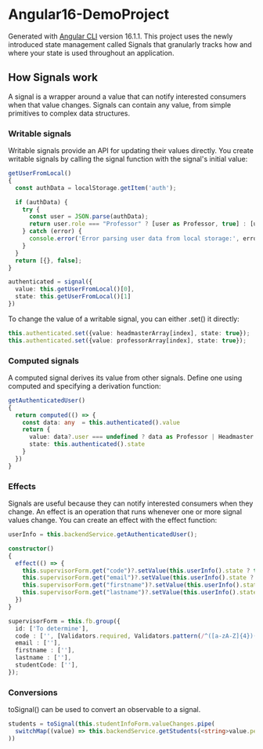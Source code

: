 # Angular16-DemoProject

Generated with [Angular CLI](https://github.com/angular/angular-cli) version 16.1.1.
This project uses the newly introduced state management called Signals that granularly tracks how and where your state is used throughout an application.

## How Signals work

A signal is a wrapper around a value that can notify interested consumers when that value changes. Signals can contain any value, from simple primitives to complex data structures.

### Writable signals
Writable signals provide an API for updating their values directly. You create writable signals by calling the signal function with the signal's initial value:

```typescript
getUserFromLocal()
{
  const authData = localStorage.getItem('auth');

  if (authData) {
    try {
      const user = JSON.parse(authData);
      return user.role === "Professor" ? [user as Professor, true] : [user as Headmaster, true]
    } catch (error) {
      console.error('Error parsing user data from local storage:', error);
    }
  }
  return [{}, false];
}

authenticated = signal({
  value: this.getUserFromLocal()[0],
  state: this.getUserFromLocal()[1]
})
```
To change the value of a writable signal, you can either .set() it directly:
```typescript
this.authenticated.set({value: headmasterArray[index], state: true});
this.authenticated.set({value: professorArray[index], state: true});
```
### Computed signals
A computed signal derives its value from other signals. Define one using computed and specifying a derivation function:

```typescript
getAuthenticatedUser()
{
  return computed(() => {
    const data: any  = this.authenticated().value
    return {
      value: data?.user === undefined ? data as Professor | Headmaster | Partial<Supervisor> : data.user,
      state: this.authenticated().state
    }
  })
}
```
### Effects
Signals are useful because they can notify interested consumers when they change. An effect is an operation that runs whenever one or more signal values change. You can create an effect with the effect function:

```typescript
userInfo = this.backendService.getAuthenticatedUser();

constructor() 
{
  effect(() => {
    this.supervisorForm.get("code")?.setValue(this.userInfo().state ? this.userInfo().value.code : '');
    this.supervisorForm.get("email")?.setValue(this.userInfo().state ? this.userInfo().value.email : '');
    this.supervisorForm.get("firstname")?.setValue(this.userInfo().state ? this.userInfo().value.firstname : '');
    this.supervisorForm.get("lastname")?.setValue(this.userInfo().state ? this.userInfo().value.lastname : '');
  })
}

supervisorForm = this.fb.group({
  id: ['To determine'],
  code : ['', [Validators.required, Validators.pattern(/^([a-zA-Z]{4})(\d{2})(\d{2})(\d{2})(\d{2})$/)]],
  email : [''],
  firstname : [''],
  lastname : [''],
  studentCode: [''],
});
```
### Conversions
toSignal() can be used to convert an observable to a signal.
```typescript
students = toSignal(this.studentInfoForm.valueChanges.pipe(
  switchMap((value) => this.backendService.getStudents(<string>value.permanentCode?.toUpperCase()))
))
```
